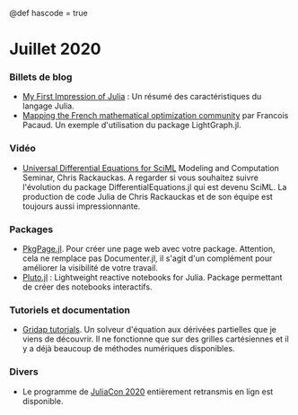 @def hascode = true

# Juillet 2020

### Billets de blog

- [My First Impression of Julia](https://dev.to/shuv1824/my-first-impression-of-julia-2e8h) : Un résumé des caractéristiques du langage Julia.
- [Mapping the French mathematical optimization community](https://frapac.github.io/2020/06/1_graph_analysis/) par Francois Pacaud.  Un exemple d'utilisation du package LightGraph.jl.

### Vidéo

- [Universal Differential Equations for SciML](https://youtu.be/5zaB1B4hOnQ) Modeling and Computation Seminar, Chris Rackauckas. A regarder si vous souhaitez suivre l'évolution du package DifferentialEquations.jl qui est devenu SciML. La production de code Julia
de Chris Rackauckas et de son équipe est toujours aussi impressionnante.

### Packages 

- [PkgPage.jl](https://github.com/tlienart/PkgPage.jl). Pour créer une page web avec votre package. Attention, cela ne remplace pas Documenter.jl, il s'agit d'un complément pour améliorer la visibilité de votre travail.
- [Pluto.jl](https://github.com/fonsp/Pluto.jl) : Lightweight reactive notebooks for Julia. Package permettant de créer des notebooks interactifs.

### Tutoriels et documentation

- [Gridap tutorials](https://gridap.github.io/Tutorials/dev/). Un solveur d'équation aux dérivées partielles que je viens de découvrir. Il ne fonctionne que sur des grilles cartésiennes et il y a déjà beaucoup de méthodes numériques disponibles. 

### Divers

- Le programme de [JuliaCon 2020](https://juliacon.org/2020/) entièrement retransmis en lign est disponible.
